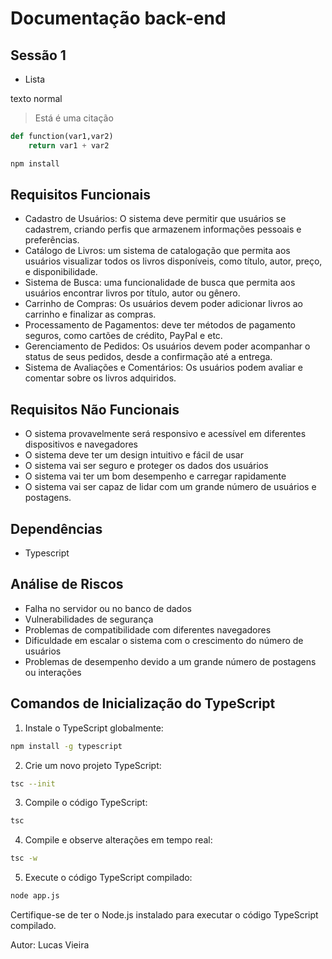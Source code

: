 # Documentação back-end 

## Sessão 1

- Lista

texto normal

> Está é uma citação

```python
def function(var1,var2)
    return var1 + var2
```

```bash
npm install
```

## Requisitos Funcionais

- Cadastro de Usuários: O sistema deve permitir que usuários se cadastrem, criando perfis que armazenem informações pessoais e preferências.
- Catálogo de Livros: um sistema de catalogação que permita aos usuários visualizar todos os livros disponíveis, como título, autor, preço, e disponibilidade.
- Sistema de Busca: uma funcionalidade de busca que permita aos usuários encontrar livros por título, autor ou gênero.
- Carrinho de Compras: Os usuários devem poder adicionar livros ao carrinho e finalizar as compras.
- Processamento de Pagamentos: deve ter métodos de pagamento seguros, como cartões de crédito, PayPal e etc.
- Gerenciamento de Pedidos: Os usuários devem poder acompanhar o status de seus pedidos, desde a confirmação até a entrega.
- Sistema de Avaliações e Comentários: Os usuários podem avaliar e comentar sobre os livros adquiridos.

## Requisitos Não Funcionais

- O sistema provavelmente será responsivo e acessível em diferentes dispositivos e navegadores
- O sistema deve ter um design intuitivo e fácil de usar
- O sistema vai ser seguro e  proteger os dados dos usuários
- O sistema vai ter um bom desempenho e carregar rapidamente
- O sistema vai ser capaz de lidar com um grande número de usuários e postagens.

## Dependências

- Typescript


## Análise de Riscos

- Falha no servidor ou no banco de dados
- Vulnerabilidades de segurança
- Problemas de compatibilidade com diferentes navegadores
- Dificuldade em escalar o sistema com o crescimento do número de usuários
- Problemas de desempenho devido a um grande número de postagens ou interações

## Comandos de Inicialização do TypeScript

1. Instale o TypeScript globalmente:

```bash
npm install -g typescript
```

2. Crie um novo projeto TypeScript:

```bash
tsc --init
```

3. Compile o código TypeScript:

```bash
tsc
```

4. Compile e observe alterações em tempo real:

```bash
tsc -w
```

5. Execute o código TypeScript compilado:

```bash
node app.js
```

Certifique-se de ter o Node.js instalado para executar o código TypeScript compilado.



Autor: Lucas Vieira
